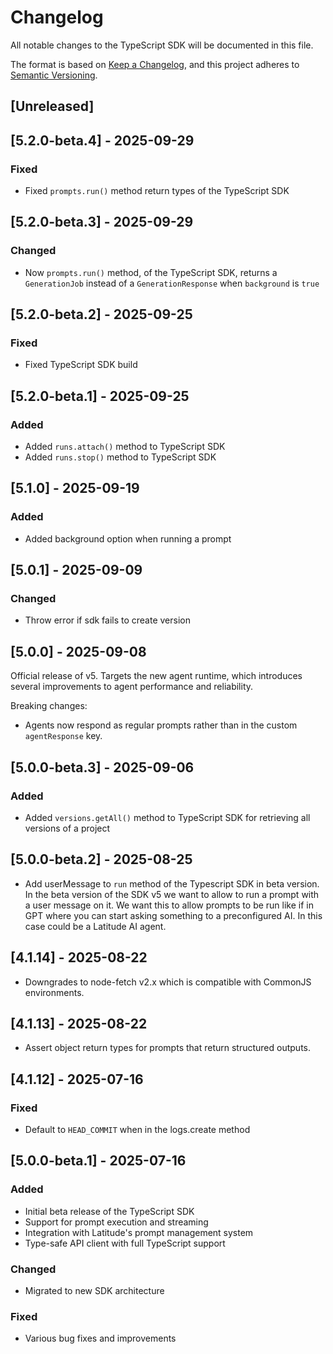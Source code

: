 # Changelog

All notable changes to the TypeScript SDK will be documented in this file.

The format is based on [Keep a Changelog](https://keepachangelog.com/en/1.0.0/),
and this project adheres to [Semantic Versioning](https://semver.org/spec/v2.0.0.html).

## [Unreleased]

## [5.2.0-beta.4] - 2025-09-29

### Fixed

- Fixed `prompts.run()` method return types of the TypeScript SDK

## [5.2.0-beta.3] - 2025-09-29

### Changed

- Now `prompts.run()` method, of the TypeScript SDK, returns a `GenerationJob` instead of a `GenerationResponse` when `background` is `true`

## [5.2.0-beta.2] - 2025-09-25

### Fixed

- Fixed TypeScript SDK build

## [5.2.0-beta.1] - 2025-09-25

### Added

- Added `runs.attach()` method to TypeScript SDK
- Added `runs.stop()` method to TypeScript SDK

## [5.1.0] - 2025-09-19

### Added

- Added background option when running a prompt

## [5.0.1] - 2025-09-09

### Changed

- Throw error if sdk fails to create version

## [5.0.0] - 2025-09-08

Official release of v5. Targets the new agent runtime, which introduces several improvements to agent performance and reliability.

Breaking changes:

- Agents now respond as regular prompts rather than in the custom `agentResponse` key.

## [5.0.0-beta.3] - 2025-09-06

### Added

- Added `versions.getAll()` method to TypeScript SDK for retrieving all versions of a project

## [5.0.0-beta.2] - 2025-08-25

- Add userMessage to `run` method of the Typescript SDK in beta version. In the beta version of the SDK v5 we want to allow to run a prompt with a user message on it. We want this to allow prompts to be run like if in GPT where you can start asking something to a preconfigured AI. In this case could be a Latitude AI agent.

## [4.1.14] - 2025-08-22

- Downgrades to node-fetch v2.x which is compatible with CommonJS environments.

## [4.1.13] - 2025-08-22

- Assert object return types for prompts that return structured outputs.

## [4.1.12] - 2025-07-16

### Fixed

- Default to `HEAD_COMMIT` when in the logs.create method

## [5.0.0-beta.1] - 2025-07-16

### Added

- Initial beta release of the TypeScript SDK
- Support for prompt execution and streaming
- Integration with Latitude's prompt management system
- Type-safe API client with full TypeScript support

### Changed

- Migrated to new SDK architecture

### Fixed

- Various bug fixes and improvements
